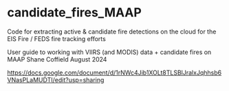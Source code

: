 # candidate_fires_MAAP
Code for extracting active &amp; candidate fire detections on the cloud for the EIS Fire / FEDS fire tracking efforts

User guide to working with VIIRS (and MODIS) data + candidate fires on MAAP
Shane Coffield
August 2024

https://docs.google.com/document/d/1rNWc4Jib1XOLt8TLSBlJralxJqhhsb6VNasPLaMUDTI/edit?usp=sharing 
